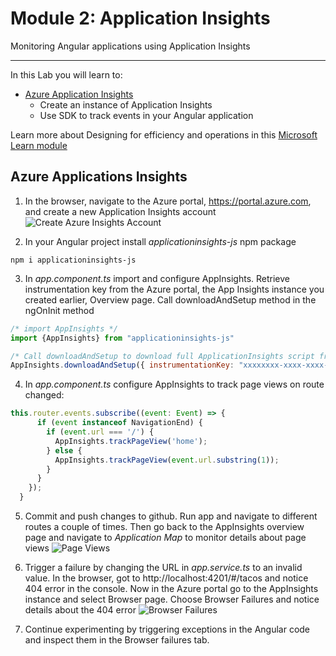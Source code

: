# Module 2: Application Insights
Monitoring Angular applications using Application Insights

---

In this Lab you will learn to:

* [Azure Application Insights](https://docs.microsoft.com/en-us/azure/application-insights/app-insights-overview/?WT.mc_id=workshop-github-js-team)
    * Create an instance of Application Insights
    * Use SDK to track events in your Angular application 
    
Learn more about Designing for efficiency and operations in this [Microsoft Learn module](https://docs.microsoft.com/en-us/learn/modules/design-for-efficiency-and-operations-in-azure/index/?WT.mc_id=workshop-github-js-team)

## Azure Applications Insights

1. In the browser, navigate to the Azure portal, https://portal.azure.com, and create a new Application Insights account 
![Create Azure Insights Account](https://tacofancy.blob.core.windows.net/tutorial/AppInsights.gif)
    
2. In your Angular project install *applicationinsights-js* npm package

```
npm i applicationinsights-js
```

3. In *app.component.ts* import and configure AppInsights. Retrieve instrumentation key from the Azure portal, the App Insights instance you created earlier, Overview page. Call downloadAndSetup method in the ngOnInit method

```javascript
/* import AppInsights */
import {AppInsights} from "applicationinsights-js"

/* Call downloadAndSetup to download full ApplicationInsights script from CDN and initialize it with instrumentation key */
AppInsights.downloadAndSetup({ instrumentationKey: "xxxxxxxx-xxxx-xxxx-xxxx-xxxxxxxx" });
```

4. In *app.component.ts* configure AppInsights to track page views on route changed: 

```javascript
this.router.events.subscribe((event: Event) => {
      if (event instanceof NavigationEnd) {
        if (event.url === '/') {
          AppInsights.trackPageView('home');
        } else {
          AppInsights.trackPageView(event.url.substring(1));
        }
      }
    });
  }
```

5. Commit and push changes to github. Run app and navigate to different routes a couple of times. Then go back to the AppInsights overview page and navigate to *Application Map* to monitor details about page views
![Page Views](https://tacofancy.blob.core.windows.net/tutorial/PageViews.png)

6. Trigger a failure by changing the URL in *app.service.ts* to an invalid value. In the browser, got to http://localhost:4201/#/tacos and notice 404 error in the console. Now in the Azure portal go to the AppInsights instance and select Browser page. Choose Browser Failures and notice details about the 404 error
![Browser Failures](https://tacofancy.blob.core.windows.net/tutorial/BrowserFailures.png)

7. Continue experimenting by triggering exceptions in the Angular code and inspect them in the Browser failures tab. 

